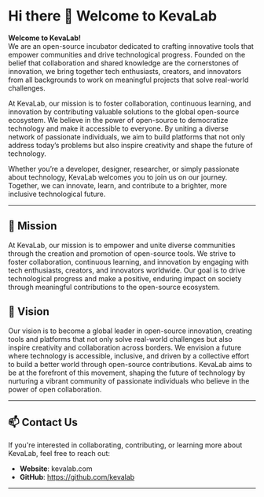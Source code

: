 # Hi there 👋 Welcome to KevaLab

**Welcome to KevaLab!**  
We are an open-source incubator dedicated to crafting innovative tools that empower communities and drive technological progress. Founded on the belief that collaboration and shared knowledge are the cornerstones of innovation, we bring together tech enthusiasts, creators, and innovators from all backgrounds to work on meaningful projects that solve real-world challenges.

At KevaLab, our mission is to foster collaboration, continuous learning, and innovation by contributing valuable solutions to the global open-source ecosystem. We believe in the power of open-source to democratize technology and make it accessible to everyone. By uniting a diverse network of passionate individuals, we aim to build platforms that not only address today’s problems but also inspire creativity and shape the future of technology.

Whether you’re a developer, designer, researcher, or simply passionate about technology, KevaLab welcomes you to join us on our journey. Together, we can innovate, learn, and contribute to a brighter, more inclusive technological future.

---

## 🌟 Mission

At KevaLab, our mission is to empower and unite diverse communities through the creation and promotion of open-source tools. We strive to foster collaboration, continuous learning, and innovation by engaging with tech enthusiasts, creators, and innovators worldwide. Our goal is to drive technological progress and make a positive, enduring impact on society through meaningful contributions to the open-source ecosystem.

## 🚀 Vision

Our vision is to become a global leader in open-source innovation, creating tools and platforms that not only solve real-world challenges but also inspire creativity and collaboration across borders. We envision a future where technology is accessible, inclusive, and driven by a collective effort to build a better world through open-source contributions. KevaLab aims to be at the forefront of this movement, shaping the future of technology by nurturing a vibrant community of passionate individuals who believe in the power of open collaboration.

---

## 📫 Contact Us

If you're interested in collaborating, contributing, or learning more about KevaLab, feel free to reach out:

- **Website**: kevalab.com
- **GitHub**: https://github.com/kevalab

---

